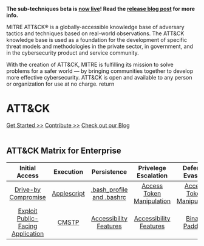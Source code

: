 **The sub-techniques beta is [now live](https://attack.mitre.org/beta/)! Read the [release blog post](https://medium.com/mitre-attack/attack-subs-what-you-need-to-know-99bce414ae0b) for more info.**


MITRE ATT&CK® is a globally-accessible knowledge base of adversary tactics and techniques based on real-world observations. The ATT&CK knowledge base is used as a foundation for the development of specific threat models and methodologies in the private sector, in government, and in the cybersecurity product and service community.


With the creation of ATT&CK, MITRE is fulfilling its mission to solve problems for a safer world — by bringing communities together to develop more effective cybersecurity. ATT&CK is open and available to any person or organization for use at no charge.   return


# **ATT&CK**
[Get Started >>](https://attack.mitre.org/resources/getting-started/)      [Contribute >>](https://attack.mitre.org/resources/contribute/)      [Check out our Blog](https://medium.com/mitre-attack)<br><br>

## **ATT&CK Matrix for Enterprise**

|Initial Access|Execution|Persistence|Privelege Escalation|Defense Evasion|Credential Access|
|:---:|:---:|:---:|:---:|:---:|:---:|
|[Drive-by Compromise](https://attack.mitre.org/techniques/T1189/)|[Applescript](https://attack.mitre.org/techniques/T1155/)|[.bash_profile and .bashrc](https://attack.mitre.org/techniques/T1156/)|[Access Token Manipulation](https://attack.mitre.org/techniques/T1134/)|[Access Token Manipulation](https://attack.mitre.org/techniques/T1134/)|[Account Manipulation](https://attack.mitre.org/techniques/T1098/)
|[Exploit Public-Facing Application](https://attack.mitre.org/techniques/T1190/)|[CMSTP](https://attack.mitre.org/techniques/T1191/)|[Accessibility Features](https://attack.mitre.org/techniques/T1015/)|[Accessibility Features](https://attack.mitre.org/techniques/T1015/)|[Binary Padding](https://attack.mitre.org/techniques/T1009/)|[Bash History](https://attack.mitre.org/techniques/T1139/)|
